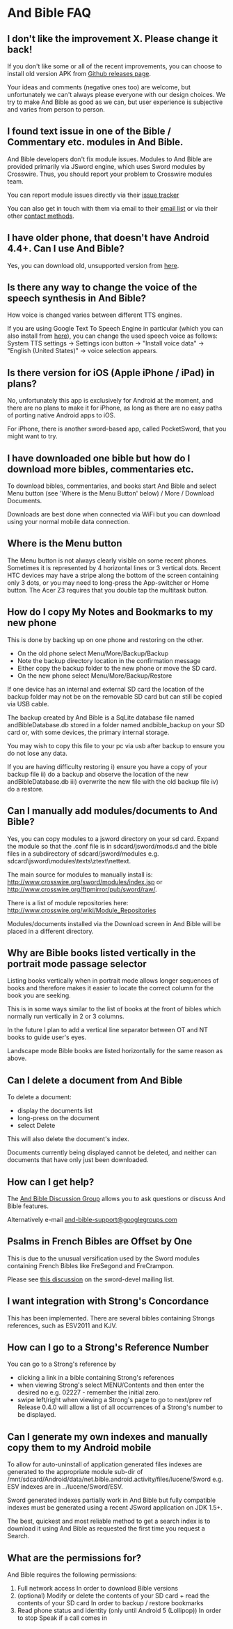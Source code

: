# And Bible FAQ #

## I don't like the improvement X. Please change it back!

If you don't like some or all of the recent improvements, you can choose to install old version APK from
[Github releases page](https://github.com/AndBible/and-bible/releases).

Your ideas and comments (negative ones too) are welcome, but unfortunately we can't always 
please everyone with our design choices. We try to make And Bible as good as we can, 
but user experience is subjective and varies from person to person.

## I found text issue in one of the Bible / Commentary etc. modules in And Bible. 

And Bible developers don't fix module issues. Modules to And Bible are provided primarily
via JSword engine, which uses Sword modules by Crosswire. Thus, you should report your problem 
to Crosswire modules team.

You can report module issues directly via their [issue tracker](https://tracker.crosswire.org/projects/MOD/)

You can also get in touch with them via email to their [email list](https://www.crosswire.org/mailman/listinfo/sword-devel) or via their other [contact methods](http://crosswire.org/contact/).


## I have older phone, that doesn't have Android 4.4+. Can I use And Bible?

Yes, you can download old, unsupported version from [here](https://github.com/AndBible/and-bible/releases/tag/build-02.09.05).

## Is there any way to change the voice of the speech synthesis in And Bible?

How voice is changed varies between different TTS engines. 

If you are using Google Text To Speech Engine in particular (which you can also install from [here](https://play.google.com/store/apps/details?id=com.google.android.tts)),  you can change the used speech voice as follows: System TTS settings -> Settings icon button -> "Install voice data" -> "English (United States)" -> voice selection appears.

## Is there version for iOS (Apple iPhone / iPad) in plans?

No, unfortunately this app is exclusively for Android at the moment, and there are no 
plans to make it for iPhone, as long as there are no easy paths of porting native Android
apps to iOS.

For iPhone, there is another sword-based app, called PocketSword, that you might want to try. 

## I have downloaded one bible but how do I download more bibles, commentaries etc. ##

To download bibles, commentaries, and books start And Bible and select Menu button (see 'Where is the Menu Button' below) / More / Download Documents.

Downloads are best done when connected via WiFi but you can download using your normal mobile data connection.

## Where is the Menu button ##

The Menu button is not always clearly visible on some recent phones.  Sometimes it is represented by 4 horizontal lines or 3 vertical dots.  Recent HTC devices may have a stripe along the bottom of the screen containing only 3 dots, or you may need to long-press the App-switcher or Home button.  The Acer Z3 requires that you double tap the multitask button.

## How do I copy My Notes and Bookmarks to my new phone ##

This is done by backing up on one phone and restoring on the other.
  * On the old phone select Menu/More/Backup/Backup
  * Note the backup directory location in the confirmation message
  * Either copy the backup folder to the new phone or move the SD card.
  * On the new phone select Menu/More/Backup/Restore

If one device has an internal and external SD card the location of the backup folder may not be on the removable SD card but can still be copied via USB cable.

The backup created by And Bible is a SqLite database file named andBibleDatabase.db stored in a folder named andbible\_backup on your SD card or, with some devices, the primary internal storage.

You may wish to copy this file to your pc via usb after backup to ensure you do not lose any data.

If you are having difficulty restoring i) ensure you have a copy of your backup file ii) do a backup and observe the location of the new andBibleDatabase.db iii) overwrite the new file with the old backup file iv) do a restore.

## Can I manually add modules/documents to And Bible? ##

Yes, you can copy modules to a jsword directory on your sd card.  Expand the module so that the .conf file is in sdcard/jsword/mods.d and the bible files in a subdirectory of sdcard/jsword/modules e.g. sdcard\jsword\modules\texts\ztext\nettext.

The main source for modules to manually install is: http://www.crosswire.org/sword/modules/index.jsp or http://www.crosswire.org/ftpmirror/pub/sword/raw/.

There is a list of module repositories here: http://www.crosswire.org/wiki/Module_Repositories

Modules/documents installed via the Download screen in And Bible will be placed in a different directory.

## Why are Bible books listed vertically in the portrait mode passage selector ##

Listing books vertically when in portrait mode allows longer sequences of books and therefore makes it easier to locate the correct column for the book you are seeking.

This is in some ways similar to the list of books at the front of bibles which normally run vertically in 2 or 3 columns.

In the future I plan to add a vertical line separator between OT and NT books to guide user's eyes.

Landscape mode Bible books are listed horizontally for the same reason as above.

## Can I delete a document from And Bible ##

To delete a document:
  * display the documents list
  * long-press on the document
  * select Delete

This will also delete the document's index.

Documents currently being displayed cannot be deleted, and neither can documents that have only just been downloaded.

## How can I get help? ##

The [And Bible Discussion Group](https://groups.google.com/group/and-bible) allows you to ask questions or discuss And Bible features.

Alternatively e-mail and-bible-support@googlegroups.com

## Psalms in French Bibles are Offset by One ##
This is due to the unusual versification used by the Sword modules containing French Bibles like FreSegond and FreCrampon.

Please see [this discussion](http://www.crosswire.org/pipermail/sword-devel/2014-March/041180.html) on the sword-devel mailing list.

## I want integration with Strong's Concordance ##

This has been implemented.  There are several bibles containing Strongs references, such as ESV2011 and KJV.

## How can I go to a Strong's Reference Number ##

You can go to a Strong's reference by
  * clicking a link in a bible containing Strong's references
  * when viewing Strong's select MENU/Contents and then enter the desired no e.g. 02227 - remember the initial zero.
  * swipe left/right when viewing a Strong's page to go to next/prev ref
Release 0.4.0 will allow a list of all occurrences of a Strong's number to be displayed.

## Can I generate my own indexes and manually copy them to my Android mobile ##

To allow for auto-uninstall of application generated files indexes are generated to the appropriate module sub-dir of /mnt/sdcard/Android/data/net.bible.android.activity/files/lucene/Sword e.g. ESV indexes are in ../lucene/Sword/ESV.

Sword generated indexes partially work in And Bible but fully compatible indexes must be generated using a recent JSword application on JDK 1.5+.

The best, quickest and most reliable method to get a search index is to download it using And Bible as requested the first time you request a Search.

## What are the permissions for? ##

And Bible requires the following permissions:

1. Full network access
    In order to download Bible versions
1. (optional) Modify or delete the contents of your SD card + read the contents of your SD card
    In order to backup / restore bookmarks
1. Read phone status and identity (only until Android 5 (Lollipop))
    In order to stop Speak if a call comes in


